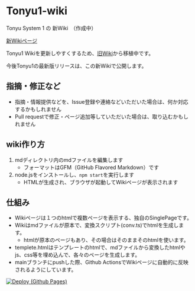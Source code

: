 # Tonyu1-wiki

Tonyu System 1 の 新Wiki　（作成中）

[新Wikiページ](https://makkii-bcr.github.io/Tonyu1-wiki/)

Tonyu1 Wikiを更新しやすくするため、[旧Wiki](http://hoge1e3.sakura.ne.jp/tonyu/wiki/)から移植中です。

今後Tonyu1の最新版リリースは、この新Wikiで公開します。

## 指摘・修正など

- 指摘・情報提供などを、Issue登録や連絡などいただいた場合は、何か対応するかもしれません
- Pull requestで修正・ページ追加等していただいた場合は、取り込むかもしれません

## wiki作り方

1. mdディレクトリ内のmdファイルを編集します
   - フォーマットはGFM（GitHub Flavored Markdown）です
1. node.jsをインストールし、`npm start`を実行します
   - HTMLが生成され、ブラウザが起動してWikiページが表示されます

## 仕組み

- Wikiページは１つのhtmlで複数ページを表示する、独自のSinglePageです。
- Wikiはmdファイルが原本で、変換スクリプト(conv.ts)でhtmlを生成します。
  - htmlが原本のページもあり、その場合はそのままそのhtmlを使います。
- templete.htmlはテンプレートのhtmlで、mdファイルから変換したhtmlやjs、css等を埋め込んで、各々のページを生成します。
- mainブランチにpushした際、Github ActionsでWikiページに自動的に反映されるようにしています。

[![Deploy (Github Pages)](https://github.com/makkii-bcr/Tonyu1-wiki/actions/workflows/ghpages-deploy.yml/badge.svg)](https://github.com/makkii-bcr/Tonyu1-wiki/actions/workflows/ghpages-deploy.yml)
